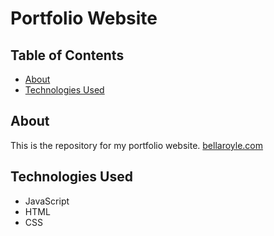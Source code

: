 # Portfolio Website

## Table of Contents

- [About](#about)
- [Technologies Used](#technologies-used)

## About

This is the repository for my portfolio website.
[bellaroyle.com](bellaroyle.com)

## Technologies Used

- JavaScript
- HTML
- CSS
